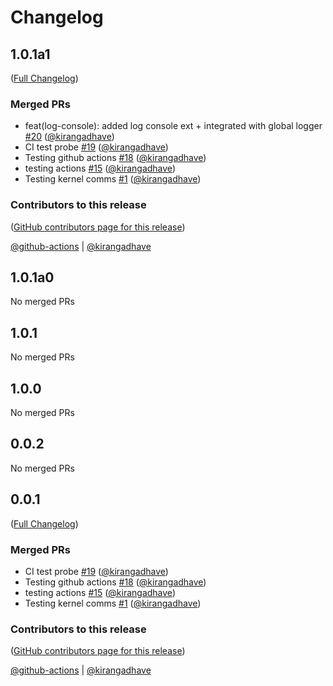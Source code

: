 # Changelog

<!-- <START NEW CHANGELOG ENTRY> -->

## 1.0.1a1

([Full Changelog](https://github.com/kirangadhave/interactivede/compare/5ed90bee518fff9daf81df3fb927c143e0807e46...5bf2effb4e84ecdcbe7bd32f662c6fbca1f636ea))

### Merged PRs

- feat(log-console): added log console ext + integrated with global logger [#20](https://github.com/kirangadhave/interactivede/pull/20) ([@kirangadhave](https://github.com/kirangadhave))
- CI test probe [#19](https://github.com/kirangadhave/interactivede/pull/19) ([@kirangadhave](https://github.com/kirangadhave))
- Testing github actions [#18](https://github.com/kirangadhave/interactivede/pull/18) ([@kirangadhave](https://github.com/kirangadhave))
- testing actions [#15](https://github.com/kirangadhave/interactivede/pull/15) ([@kirangadhave](https://github.com/kirangadhave))
- Testing kernel comms [#1](https://github.com/kirangadhave/interactivede/pull/1) ([@kirangadhave](https://github.com/kirangadhave))

### Contributors to this release

([GitHub contributors page for this release](https://github.com/kirangadhave/interactivede/graphs/contributors?from=2023-01-16&to=2023-04-26&type=c))

[@github-actions](https://github.com/search?q=repo%3Akirangadhave%2Finteractivede+involves%3Agithub-actions+updated%3A2023-01-16..2023-04-26&type=Issues) | [@kirangadhave](https://github.com/search?q=repo%3Akirangadhave%2Finteractivede+involves%3Akirangadhave+updated%3A2023-01-16..2023-04-26&type=Issues)

<!-- <END NEW CHANGELOG ENTRY> -->

## 1.0.1a0

No merged PRs

## 1.0.1

No merged PRs

## 1.0.0

No merged PRs

## 0.0.2

No merged PRs

## 0.0.1

([Full Changelog](https://github.com/kirangadhave/interactivede/compare/5ed90bee518fff9daf81df3fb927c143e0807e46...042266843526109ee99b2b7da6efdf28707a8ffa))

### Merged PRs

- CI test probe [#19](https://github.com/kirangadhave/interactivede/pull/19) ([@kirangadhave](https://github.com/kirangadhave))
- Testing github actions [#18](https://github.com/kirangadhave/interactivede/pull/18) ([@kirangadhave](https://github.com/kirangadhave))
- testing actions [#15](https://github.com/kirangadhave/interactivede/pull/15) ([@kirangadhave](https://github.com/kirangadhave))
- Testing kernel comms [#1](https://github.com/kirangadhave/interactivede/pull/1) ([@kirangadhave](https://github.com/kirangadhave))

### Contributors to this release

([GitHub contributors page for this release](https://github.com/kirangadhave/interactivede/graphs/contributors?from=2023-01-16&to=2023-03-06&type=c))

[@github-actions](https://github.com/search?q=repo%3Akirangadhave%2Finteractivede+involves%3Agithub-actions+updated%3A2023-01-16..2023-03-06&type=Issues) | [@kirangadhave](https://github.com/search?q=repo%3Akirangadhave%2Finteractivede+involves%3Akirangadhave+updated%3A2023-01-16..2023-03-06&type=Issues)
